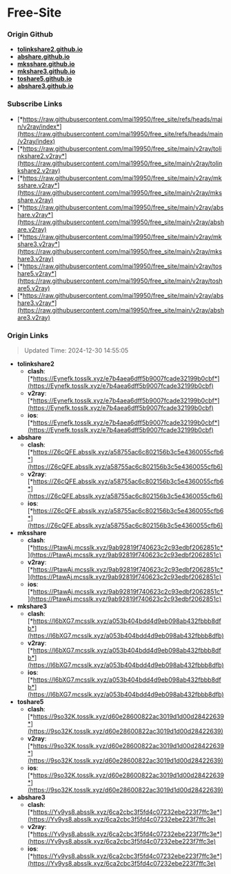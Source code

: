 # Free-Site

### Origin Github

- [**tolinkshare2.github.io**](https://github.com/tolinkshare2/tolinkshare2.github.io)
- [**abshare.github.io**](https://github.com/abshare/abshare.github.io)
- [**mksshare.github.io**](https://github.com/mksshare/mksshare.github.io)
- [**mkshare3.github.io**](https://github.com/mkshare3/mkshare3.github.io)
- [**toshare5.github.io**](https://github.com/toshare5/toshare5.github.io)
- [**abshare3.github.io**](https://github.com/abshare3/abshare3.github.io)

### Subscribe Links

- [*https://raw.githubusercontent.com/mai19950/free_site/refs/heads/main/v2ray/index*](https://raw.githubusercontent.com/mai19950/free_site/refs/heads/main/v2ray/index)
- [*https://raw.githubusercontent.com/mai19950/free_site/main/v2ray/tolinkshare2.v2ray*](https://raw.githubusercontent.com/mai19950/free_site/main/v2ray/tolinkshare2.v2ray)
- [*https://raw.githubusercontent.com/mai19950/free_site/main/v2ray/mksshare.v2ray*](https://raw.githubusercontent.com/mai19950/free_site/main/v2ray/mksshare.v2ray)
- [*https://raw.githubusercontent.com/mai19950/free_site/main/v2ray/abshare.v2ray*](https://raw.githubusercontent.com/mai19950/free_site/main/v2ray/abshare.v2ray)
- [*https://raw.githubusercontent.com/mai19950/free_site/main/v2ray/mkshare3.v2ray*](https://raw.githubusercontent.com/mai19950/free_site/main/v2ray/mkshare3.v2ray)
- [*https://raw.githubusercontent.com/mai19950/free_site/main/v2ray/toshare5.v2ray*](https://raw.githubusercontent.com/mai19950/free_site/main/v2ray/toshare5.v2ray)
- [*https://raw.githubusercontent.com/mai19950/free_site/main/v2ray/abshare3.v2ray*](https://raw.githubusercontent.com/mai19950/free_site/main/v2ray/abshare3.v2ray)

### Origin Links

> Updated Time: 2024-12-30 14:55:05

- **tolinkshare2**
  - **clash**: [*https://Eynefk.tosslk.xyz/e7b4aea6dff5b9007fcade32199b0cbf*](https://Eynefk.tosslk.xyz/e7b4aea6dff5b9007fcade32199b0cbf)
  - **v2ray**: [*https://Eynefk.tosslk.xyz/e7b4aea6dff5b9007fcade32199b0cbf*](https://Eynefk.tosslk.xyz/e7b4aea6dff5b9007fcade32199b0cbf)
  - **ios**: [*https://Eynefk.tosslk.xyz/e7b4aea6dff5b9007fcade32199b0cbf*](https://Eynefk.tosslk.xyz/e7b4aea6dff5b9007fcade32199b0cbf)
- **abshare**
  - **clash**: [*https://Z6cQFE.absslk.xyz/a58755ac6c802156b3c5e4360055cfb6*](https://Z6cQFE.absslk.xyz/a58755ac6c802156b3c5e4360055cfb6)
  - **v2ray**: [*https://Z6cQFE.absslk.xyz/a58755ac6c802156b3c5e4360055cfb6*](https://Z6cQFE.absslk.xyz/a58755ac6c802156b3c5e4360055cfb6)
  - **ios**: [*https://Z6cQFE.absslk.xyz/a58755ac6c802156b3c5e4360055cfb6*](https://Z6cQFE.absslk.xyz/a58755ac6c802156b3c5e4360055cfb6)
- **mksshare**
  - **clash**: [*https://PtawAj.mcsslk.xyz/9ab92819f740623c2c93edbf2062851c*](https://PtawAj.mcsslk.xyz/9ab92819f740623c2c93edbf2062851c)
  - **v2ray**: [*https://PtawAj.mcsslk.xyz/9ab92819f740623c2c93edbf2062851c*](https://PtawAj.mcsslk.xyz/9ab92819f740623c2c93edbf2062851c)
  - **ios**: [*https://PtawAj.mcsslk.xyz/9ab92819f740623c2c93edbf2062851c*](https://PtawAj.mcsslk.xyz/9ab92819f740623c2c93edbf2062851c)
- **mkshare3**
  - **clash**: [*https://I6bXG7.mcsslk.xyz/a053b404bdd4d9eb098ab432fbbb8dfb*](https://I6bXG7.mcsslk.xyz/a053b404bdd4d9eb098ab432fbbb8dfb)
  - **v2ray**: [*https://I6bXG7.mcsslk.xyz/a053b404bdd4d9eb098ab432fbbb8dfb*](https://I6bXG7.mcsslk.xyz/a053b404bdd4d9eb098ab432fbbb8dfb)
  - **ios**: [*https://I6bXG7.mcsslk.xyz/a053b404bdd4d9eb098ab432fbbb8dfb*](https://I6bXG7.mcsslk.xyz/a053b404bdd4d9eb098ab432fbbb8dfb)
- **toshare5**
  - **clash**: [*https://9so32K.tosslk.xyz/d60e28600822ac3019d1d00d28422639*](https://9so32K.tosslk.xyz/d60e28600822ac3019d1d00d28422639)
  - **v2ray**: [*https://9so32K.tosslk.xyz/d60e28600822ac3019d1d00d28422639*](https://9so32K.tosslk.xyz/d60e28600822ac3019d1d00d28422639)
  - **ios**: [*https://9so32K.tosslk.xyz/d60e28600822ac3019d1d00d28422639*](https://9so32K.tosslk.xyz/d60e28600822ac3019d1d00d28422639)
- **abshare3**
  - **clash**: [*https://Yv9ys8.absslk.xyz/6ca2cbc3f5fd4c07232ebe223f7ffc3e*](https://Yv9ys8.absslk.xyz/6ca2cbc3f5fd4c07232ebe223f7ffc3e)
  - **v2ray**: [*https://Yv9ys8.absslk.xyz/6ca2cbc3f5fd4c07232ebe223f7ffc3e*](https://Yv9ys8.absslk.xyz/6ca2cbc3f5fd4c07232ebe223f7ffc3e)
  - **ios**: [*https://Yv9ys8.absslk.xyz/6ca2cbc3f5fd4c07232ebe223f7ffc3e*](https://Yv9ys8.absslk.xyz/6ca2cbc3f5fd4c07232ebe223f7ffc3e)
